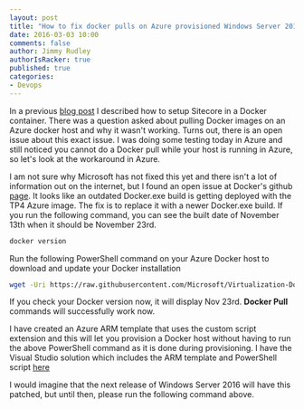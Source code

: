 ```yaml
---
layout: post
title: "How to fix docker pulls on Azure provisioned Windows Server 2016 TP4 VMs"
date: 2016-03-03 10:00
comments: false
author: Jimmy Rudley
authorIsRacker: true
published: true
categories:
- Devops
---
```


In a previous [blog post](https://developer.rackspace.com/blog/run-sitecore-in-a-docker-container-on-windows-server-2016/) I described how to setup Sitecore in a Docker container.  There was a question asked about pulling Docker images on an Azure docker host and why it wasn't working. Turns out, there is an open issue about this exact issue. I was doing some testing today in Azure and still noticed you cannot do a Docker pull while your host is running in Azure, so let's look at the workaround in Azure.

<!-- more -->

I am not sure why Microsoft has not fixed this yet and there isn't a lot of information out on the internet, but I found an open issue at Docker's github [page](https://github.com/docker/docker/issues/19685). It looks like an outdated Docker.exe build is getting deployed with the TP4 Azure image. The fix is to replace it with a newer Docker.exe build.  If you run the following command, you can see the built date of November 13th when it should be November 23rd.

```sh
docker version
```

Run the following PowerShell command on your Azure Docker host to download and update your Docker installation

```sh
wget -Uri https://raw.githubusercontent.com/Microsoft/Virtualization-Documentation/live/windows-server-container-tools/Update-ContainerHost/Update-ContainerHost.ps1 -OutFile Update-ContainerHost.ps1; .\Update-ContainerHost.ps1
```

If you check your Docker version now, it will display Nov 23rd. **Docker Pull** commands will successfully work now.

I have created an Azure ARM template that uses the custom script extension and this will let you provision a Docker host without having to run the above PowerShell command as it is done during provisioning. I have the Visual Studio solution which includes the ARM template and PowerShell script [here](https://github.com/jrudley/AzureDockerFix)

I would imagine that the next release of Windows Server 2016 will have this patched, but until then, please run the following command above.
